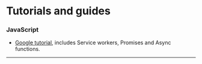 # Tutorials and guides


### JavaScript
- [Google tutorial](https://developers.google.com/web/fundamentals/primers/service-workers/), includes Service workers, Promises and Async functions.

----------------
